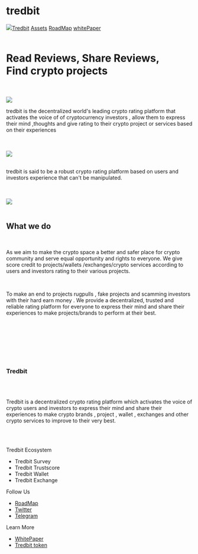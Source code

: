 # tredbit
<!doctype html>
<html>
<head>
  <title>tredbit</title>
<meta charset="UTF-8">
<meta name="viewport" content="width=device-width, initial-scale=1">
<div class="topnav" id="myTopnav">
  <a href="index.html" class="active"><img src="https://i.imgur.com/fQ9kyeM.png">Tredbit</a>
  <a href="Asset.html">Assets</a>
  <a href="RoadMap.html">RoadMap</a>
  <a href="WhitePaper.html">whitePaper</a>
  <a href="javascript:void(0;" class="icon" onclick="myFunction()"><i class="fa fa-bars"><div class="bar1"></div>
  <div class="bar2"></div>
  <div class="bar3"></div></i>
  </a>
</div>
<link rel="stylesheet" href="style.css">
<script src="Script.js"></script>
</head>  
  <body>
    <br>
    <div class="header">
    <h1>Read Reviews, Share Reviews,<br> Find crypto projects</h1>
    <br>
    <br>
    <img src="https://i.imgur.com/tBpHaJO.jpg">
    </div>
    <p>tredbit is the decentralized world's leading crypto rating platform that activates the voice of of cryptocurrency investors , allow them to express their mind ,thoughts and give rating to their crypto project or services based on their experiences</p>
    <br>
    <br>
    <img src="https://i.imgur.com/caXf24T.jpg">
    <br>
    <br>
    <p>tredbit is said to be a robust crypto rating platform based on users and investors experience that can't be manipulated.</p>
    <br>
    <br>
    <img src="https://i.imgur.com/545qP6l.jpg">
    <br>
    <br>
    <h2>What we do</h2>
    <br>
    <p>As we aim to make the crypto space a better and safer place for crypto community and serve equal opportunity and rights to everyone. We give score credit to projects/wallets /exchanges/crypto services according to users and investors rating to their various projects.</p>
    <br>
    <p>To make an end to projects rugpulls , fake projects and scamming investors with their hard earn money . We provide a decentralized, trusted and reliable rating platform for everyone to express their mind and share their experiences to make projects/brands to perform at their best.</p>
    <br>
    <br>
    <br>
    <div class="footer">
    <footer>
      <br>
      <br>
      <br>
      <h3>Tredbit</h3>
      <br>
      <br>
      <p>Tredbit is a decentralized crypto rating platform which activates the voice of crypto users and investors to express their mind and share their experiences to make crypto brands , project , wallet , exchanges and other crypto services to improve to their very best.</p>
      <br>
      <br>
      <div>
        <p>Tredbit Ecosystem</p>
        <ul>
          <li>Tredbit Survey</li>
          <li>Tredbit Trustscore</li>
          <li>Tredbit Wallet</li>
          <li>Tredbit Exchange</li>
        </ul>
      <p>Follow Us</p>
      <ul>
        <li><a href="RoadMap.html">RoadMap</a></li>
        <li><a href="https://twitter.com/TredBit?s=09">Twitter</a></li>
        <li><a href="https://t.me/tredbit">Telegram</a></li>
      </ul>
      </div>
      <div>
        <p>Learn More</p>
        <ul>
        <li><a href="https://drive.google.com/file/d/1-wHh72HkyHKzdbKCOW_hv_qVXo9AIR2X/view?usp=drivesdk">WhitePaper</li>
        <li><a href="Asset.html">Tredbit token</a></li>
        </ul>
      </div>
    </footer>
    </div
</body>  
</html>
